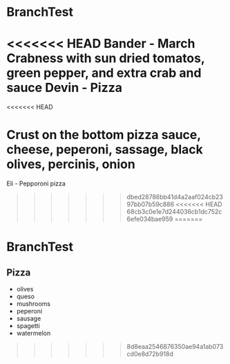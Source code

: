 # BranchTest

<<<<<<< HEAD
Bander - March Crabness with sun dried tomatos, green pepper, and extra crab and sauce
Devin - Pizza
=======
<<<<<<< HEAD














Crust on the bottom pizza sauce, cheese, peperoni, sassage, black olives, percinis, onion
=======
Eli - Pepporoni pizza 
>>>>>>> dbed28786bb41d4a2aaf024cb2397bb07b59c886
<<<<<<< HEAD
>>>>>>> 68cb3c0e1e7d244036cb1dc752c6efe034bae959
=======
# BranchTest
## Pizza 
- olives
- queso 
- mushrooms 
- peperoni 
- sausage 
- spagetti 
- watermelon
>>>>>>> 8d8eaa2546876350ae94a1ab073cd0e8d72b918d
